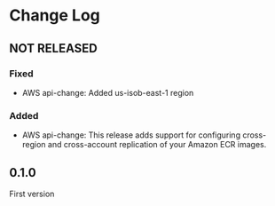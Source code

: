 # Change Log

## NOT RELEASED

### Fixed

- AWS api-change: Added us-isob-east-1 region

### Added

- AWS api-change: This release adds support for configuring cross-region and cross-account replication of your Amazon ECR images.

## 0.1.0

First version
